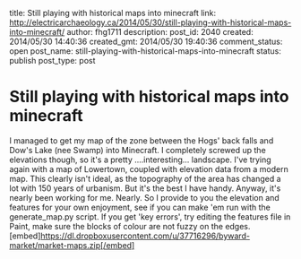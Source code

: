 title: Still playing with historical maps into minecraft
link: http://electricarchaeology.ca/2014/05/30/still-playing-with-historical-maps-into-minecraft/
author: fhg1711
description: 
post_id: 2040
created: 2014/05/30 14:40:36
created_gmt: 2014/05/30 19:40:36
comment_status: open
post_name: still-playing-with-historical-maps-into-minecraft
status: publish
post_type: post

# Still playing with historical maps into minecraft

I managed to get my map of the zone between the Hogs' back falls and Dow's Lake (nee Swamp) into Minecraft. I completely screwed up the elevations though, so it's a pretty ....interesting... landscape. I've trying again with a map of Lowertown, coupled with elevation data from a modern map. This clearly isn't ideal, as the topography of the area has changed a lot with 150 years of urbanism. But it's the best I have handy. Anyway, it's nearly been working for me. Nearly. So I provide to you the elevation and features for your own enjoyment, see if you can make 'em run with the generate_map.py script. If you get 'key errors', try editing the features file in Paint, make sure the blocks of colour are not fuzzy on the edges. [embed]https://dl.dropboxusercontent.com/u/37716296/byward-market/market-maps.zip[/embed]